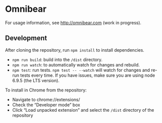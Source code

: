# Omnibear

For usage information, see http://omnibear.com (work in progress).

## Development

After cloning the repository, run `npm install` to install dependencies.

* `npm run build`: build into the `/dist` directory.
* `npm run watch`: to automatically watch for changes and rebuild.
* `npm test`: run tests. `npm test -- --watch` will watch for changes and re-run tests every time. If you have issues, make sure you are using node 6.9.5 (the LTS version).


To install in Chrome from the repository:

* Navigate to chrome://extensions/
* Check the “Developer mode” box
* Click “Load unpacked extension” and select the `/dist` directory of the repository
